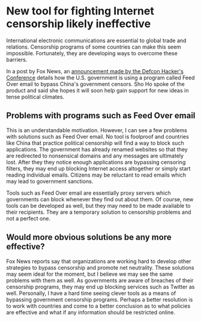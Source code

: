 # New tool for fighting Internet censorship likely ineffective

International electronic communications are essential to global trade and relations. Censorship programs of some countries can make this seem impossible. Fortunately, they are developing ways to overcome these barriers.

In a post by Fox News, an <a href="http://venturebeat.com/2011/02/05/how-one-researcher-enabled-the-u-s-government-to-slip-news-through-chinas-censors/">announcement made by the Defcon Hacker's Conference</a> details how the U.S. government is using a program called Feed Over email to bypass China's government censors. Sho Ho spoke of the product and said she hopes it will soon help gain support for new ideas in tense political climates.

## Problems with programs such as Feed Over email

This is an understandable motivation. However, I can see a few problems with solutions such as Feed Over email. No tool is foolproof and countries like China that practice political censorship will find a way to block such applications. The government has already renamed websites so that they are redirected to nonsensical domains and any messages are ultimately lost. After they they notice enough applications are bypassing censoring filters, they may end up blocking Internet access altogether or simply start reading individual emails. Citizens may be reluctant to read emails which may lead to government sanctions.

Tools such as Feed Over email are essentially proxy servers which governments can block whenever they find out about them. Of course, new tools can be developed as well, but they may need to be made available to their recipients. They are a temporary solution to censorship problems and not a perfect one.

## Would more obvious solutions be any more effective?

Fox News reports say that organizations are working hard to develop other strategies to bypass censorship and promote net neutrality. These solutions may seem ideal for the moment, but I believe we may see the same problems with them as well. As governments are aware of breaches of their censorship programs, they may end up blocking services such as Twitter as well. Personally, I have a hard time seeing clever tools as a means of bypassing government censorship programs. Perhaps a better resolution is to work with countries and come to a better conclusion as to what policies are effective and what if any information should be restricted online.
